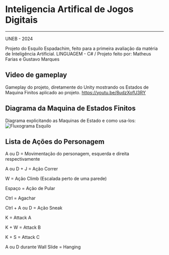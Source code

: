 # Inteligencia Artifical de Jogos Digitais 
----

UNEB - 2024

Projeto do Esquilo Espadachim, feito para a primeira avaliação da matéria de Inteligência Artificial.
LINGUAGEM - C# /
Projeto feito por: Matheus Farias e Gustavo Marques 


Video de gameplay
----
Gameplay do projeto, diretamente do Unity mostrando os Estados de Maquina Finitos aplicado ao projeto.
https://youtu.be/8udzXofU3RY

Diagrama da Maquina de Estados Finitos 
----
Diagrama explicitando as Maquinas de Estado e como usa-los:
![Fluxograma Esquilo](https://github.com/AcarajeNervoso/Esquilo-Espadachim-IA/assets/112403332/2b2ab3f7-642f-4b9d-a2e9-8557d9250383)

Lista de Ações do Personagem 
----
A ou D = Movimentação do personagem, esquerda e direita respectivamente

A ou D + J = Ação Correr

W = Ação Climb (Escalada perto de uma parede)

Espaço = Ação de Pular

Ctrl = Agachar 

Ctrl + A ou D = Ação Sneak

K = Attack A

K + W = Attack B

K + S = Attack C

A ou D durante Wall Slide = Hanging
